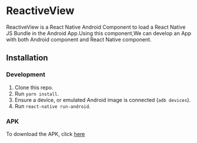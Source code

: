 # ReactiveView  

ReactiveView is a React Native Android Component to load a React Native JS Bundle in the Android App.Using this component,We can develop an App with both Android component and React Native component.

## Installation

### Development

1. Clone this repo.  
2. Run `yarn install`.  
3. Ensure a device, or emulated Android image is connected (`adb devices`).  
4. Run `react-native run-android`.  

### APK  

To download the APK, click [here](https://github.com/rajivmanivannan/Reactive-View/blob/master/android/apk/reactive_view_debug.apk)

